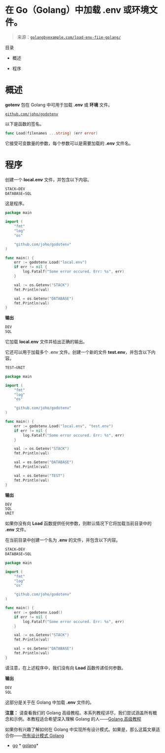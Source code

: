 <!--yml

分类：未分类

日期：2024-10-13 06:41:18

-->

# 在 Go（Golang）中加载 .env 或环境文件。

> 来源：[`golangbyexample.com/load-env-fiie-golang/`](https://golangbyexample.com/load-env-fiie-golang/)

目录

+   概述

+   程序 

# **概述**

**gotenv** 包在 Golang 中可用于加载 **.env** 或 **环境** 文件。

[`github.com/joho/godotenv`](https://github.com/joho/godotenv)

以下是函数的签名。

```go
func Load(filenames ...string) (err error) 
```

它接受可变数量的参数，每个参数可以是需要加载的 **.env** 文件名。

# **程序**

创建一个 **local.env** 文件，并包含以下内容。

```go
STACK=DEV
DATABASE=SQL
```

这是程序。

```go
package main

import (
	"fmt"
	"log"
	"os"

	"github.com/joho/godotenv"
)

func main() {
	err := godotenv.Load("local.env")
	if err != nil {
		log.Fatalf("Some error occured. Err: %s", err)
	}

	val := os.Getenv("STACK")
	fmt.Println(val)

	val = os.Getenv("DATABASE")
	fmt.Println(val)
}
```

**输出**

```go
DEV
SQL
```

它加载 **local.env** 文件并给出正确的输出。

它还可以用于加载多个 .env 文件。创建一个新的文件 **test.env**，并包含以下内容。

```go
TEST=UNIT
```

```go
package main

import (
	"fmt"
	"log"
	"os"

	"github.com/joho/godotenv"
)

func main() {
	err := godotenv.Load("local.env", "test.env")
	if err != nil {
		log.Fatalf("Some error occured. Err: %s", err)
	}

	val := os.Getenv("STACK")
	fmt.Println(val)

	val = os.Getenv("DATABASE")
	fmt.Println(val)

	val = os.Getenv("TEST")
	fmt.Println(val)
}
```

**输出**

```go
DEV
SQL
UNIT
```

如果你没有向 **Load** 函数提供任何参数，则默认情况下它将加载当前目录中的 **.env** 文件。

在当前目录中创建一个名为 **.env** 的文件，并包含以下内容。

```go
STACK=DEV
DATABASE=SQL
```

```go
package main

import (
	"fmt"
	"log"
	"os"

	"github.com/joho/godotenv"
)

func main() {
	err := godotenv.Load()
	if err != nil {
		log.Fatalf("Some error occured. Err: %s", err)
	}

	val := os.Getenv("STACK")
	fmt.Println(val)

	val = os.Getenv("DATABASE")
	fmt.Println(val)
}
```

请注意，在上述程序中，我们没有向 **Load** 函数传递任何参数。

**输出**

```go
DEV
SQL
```

这部分是关于在 Golang 中加载 **.env** 文件的。

**注意：** 请查看我们的 Golang 高级教程。本系列教程详尽，我们尝试涵盖所有概念和示例。本教程适合希望深入理解 Golang 的人——[Golang 高级教程](https://golangbyexample.com/golang-comprehensive-tutorial/)

如果你有兴趣了解如何在 Golang 中实现所有设计模式。如果是，那么这篇文章适合你——[所有设计模式 Golang](https://golangbyexample.com/all-design-patterns-golang/)

+   [go](https://golangbyexample.com/tag/go/) *   [golang](https://golangbyexample.com/tag/golang/)*
